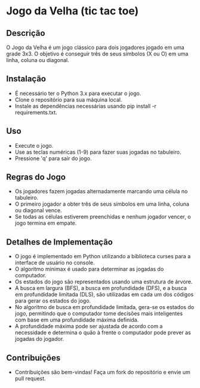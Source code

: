 
# Jogo da Velha (tic tac toe)

## Descrição
O Jogo da Velha é um jogo clássico para dois jogadores jogado em uma grade 3x3. O objetivo é conseguir três de seus símbolos (X ou O) em uma linha, coluna ou diagonal.

## Instalação
- É necessário ter o Python 3.x para executar o jogo.
- Clone o repositório para sua máquina local.
- Instale as dependências necessárias usando pip install -r requirements.txt.

## Uso
- Execute o jogo.
- Use as teclas numéricas (1-9) para fazer suas jogadas no tabuleiro.
- Pressione 'q' para sair do jogo.

## Regras do Jogo
- Os jogadores fazem jogadas alternadamente marcando uma célula no tabuleiro.
- O primeiro jogador a obter três de seus símbolos em uma linha, coluna ou diagonal vence.
- Se todas as células estiverem preenchidas e nenhum jogador vencer, o jogo termina em empate.

## Detalhes de Implementação
- O jogo é implementado em Python utilizando a biblioteca curses para a interface de usuário no console.
- O algoritmo minimax é usado para determinar as jogadas do computador.
- Os estados do jogo são representados usando uma estrutura de árvore.
- A busca em largura (BFS), a busca em profundidade (DFS), e a busca em profundidade limitada (DLS), são utilizadas em cada um dos códigos para gerar os estados do jogo.
- No algoritmo de busca em profundidade limitada, gera-se os estados do jogo, permitindo que o computador tome decisões mais inteligentes com base em uma profundidade máxima definida.
- A profundidade máxima pode ser ajustada de acordo com a necessidade e determina o quão à frente o computador pode prever as jogadas do jogador.

## Contribuições
- Contribuições são bem-vindas! Faça um fork do repositório e envie um pull request.
